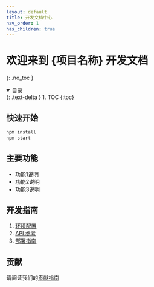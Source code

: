 ```yaml
---
layout: default
title: 开发文档中心
nav_order: 1
has_children: true
---
```


# 欢迎来到 {项目名称} 开发文档

{: .no_toc }

<details open markdown="block">
  <summary>
    目录
  </summary>
  {: .text-delta }
1. TOC
{:toc}
</details>

## 快速开始

```bash
npm install
npm start
```

## 主要功能

- 功能1说明
- 功能2说明
- 功能3说明

## 开发指南

1. [环境配置](/docs/setup)
2. [API 参考](/docs/api)
3. [部署指南](/docs/deployment)

## 贡献

请阅读我们的[贡献指南](/CONTRIBUTING.md)